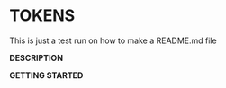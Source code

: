 # **TOKENS**

This is just a test run on how to make a 
README.md file

**DESCRIPTION**

<This is just a test of how to create a README.md> 
<file because I'm curious about it> 


**GETTING STARTED**

<How to create a README.md file>
<First, you have to ...>
<Next, ...>
<Then create...>

